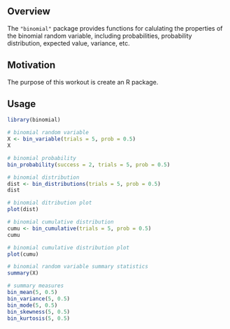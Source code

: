 ## Overview

The `"binomial"` package provides functions for calulating the properties of the binomial random variable, including probabilities, probability distribution, expected value, variance, etc.

## Motivation

The purpose of this workout is create an R package.

## Usage

``` r
library(binomial)

# binomial random variable
X <- bin_variable(trials = 5, prob = 0.5)
X

# binomial probability
bin_probability(success = 2, trials = 5, prob = 0.5)

# binomial distribution
dist <- bin_distributions(trials = 5, prob = 0.5)
dist

# binomial ditribution plot
plot(dist)

# binomial cumulative distribution
cumu <- bin_cumulative(trials = 5, prob = 0.5)
cumu

# binomial cumulative distribution plot
plot(cumu)

# binomial random variable summary statistics
summary(X)

# summary measures
bin_mean(5, 0.5)
bin_variance(5, 0.5)
bin_mode(5, 0.5)
bin_skewness(5, 0.5)
bin_kurtosis(5, 0.5)

```
